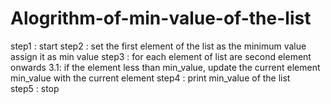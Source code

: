 # Alogrithm-of-min-value-of-the-list
step1 : start
step2 : set the first element of the list as the minimum value assign it as min value
step3 : for each element of list are second element onwards 
      3.1: if the element less than min_value,
              update the current element min_value 
              with the current element
step4 : print min_value of the list
step5 : stop
